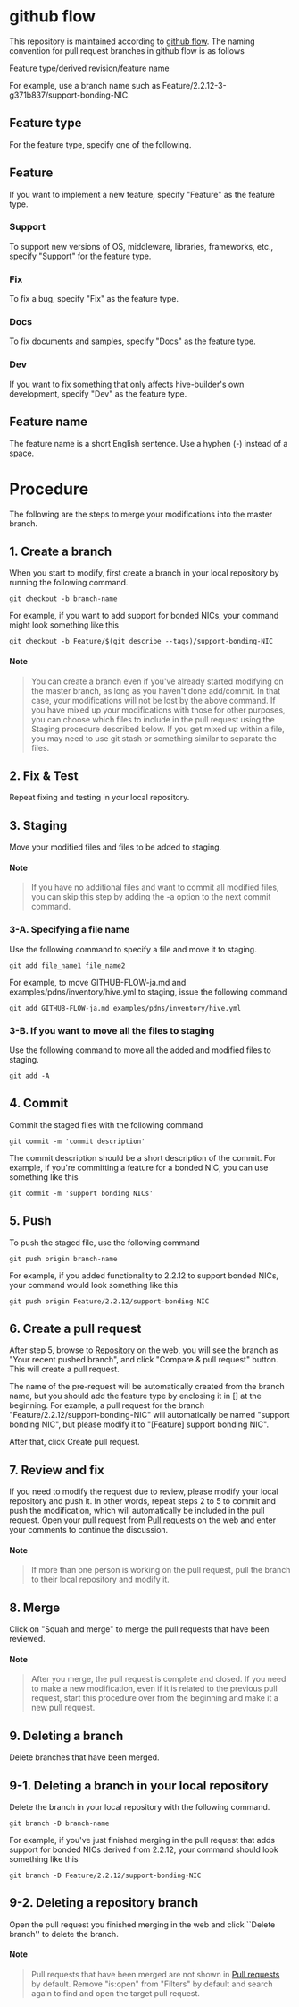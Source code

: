 # github flow
This repository is maintained according to [github flow](https://scottchacon.com/2011/08/31/github-flow.html). The naming convention for pull request branches in github flow is as follows

Feature type/derived revision/feature name

For example, use a branch name such as Feature/2.2.12-3-g371b837/support-bonding-NIC.

## Feature type
For the feature type, specify one of the following.

## Feature
If you want to implement a new feature, specify "Feature" as the feature type.

### Support
To support new versions of OS, middleware, libraries, frameworks, etc., specify "Support" for the feature type.

### Fix
To fix a bug, specify "Fix" as the feature type.

### Docs
To fix documents and samples, specify "Docs" as the feature type.

### Dev
If you want to fix something that only affects hive-builder's own development, specify "Dev" as the feature type.

## Feature name
The feature name is a short English sentence. Use a hyphen (-) instead of a space.

# Procedure
The following are the steps to merge your modifications into the master branch.

## 1. Create a branch
When you start to modify, first create a branch in your local repository by running the following command.

```shell
git checkout -b branch-name
```
For example, if you want to add support for bonded NICs, your command might look something like this
```shell
git checkout -b Feature/$(git describe --tags)/support-bonding-NIC
```

#### Note
> You can create a branch even if you've already started modifying on the master branch, as long as you haven't done add/commit.
> In that case, your modifications will not be lost by the above command. If you have mixed up your modifications with those for other purposes, you can choose which files to include in the pull request using the Staging procedure described below. If you get mixed up within a file, you may need to use git stash or something similar to separate the files.

## 2. Fix & Test
Repeat fixing and testing in your local repository.

## 3. Staging
Move your modified files and files to be added to staging.

#### Note
> If you have no additional files and want to commit all modified files, you can skip this step by adding the -a option to the next commit command.

### 3-A. Specifying a file name
Use the following command to specify a file and move it to staging.
```shell
git add file_name1 file_name2
```
For example, to move GITHUB-FLOW-ja.md and examples/pdns/inventory/hive.yml to staging, issue the following command
```shell
git add GITHUB-FLOW-ja.md examples/pdns/inventory/hive.yml
```

### 3-B. If you want to move all the files to staging
Use the following command to move all the added and modified files to staging.
```shell
git add -A
```

## 4. Commit
Commit the staged files with the following command
```shell
git commit -m 'commit description'
```
The commit description should be a short description of the commit. For example, if you're committing a feature for a bonded NIC, you can use something like this
```shell
git commit -m 'support bonding NICs'
```

## 5. Push
To push the staged file, use the following command
```shell
git push origin branch-name
```
For example, if you added functionality to 2.2.12 to support bonded NICs, your command would look something like this
```
git push origin Feature/2.2.12/support-bonding-NIC
```

## 6. Create a pull request
After step 5, browse to [Repository](https://github.com/procube-open/hive-builder) on the web, you will see the branch as "Your recent pushed branch", and click "Compare & pull request" button.
This will create a pull request.

The name of the pre-request will be automatically created from the branch name, but you should add the feature type by enclosing it in [] at the beginning. For example, a pull request for the branch "Feature/2.2.12/support-bonding-NIC" will automatically be named "support bonding NIC", but please modify it to "[Feature] support bonding NIC".

After that, click Create pull request.

## 7. Review and fix
If you need to modify the request due to review, please modify your local repository and push it. In other words, repeat steps 2 to 5 to commit and push the modification, which will automatically be included in the pull request. Open your pull request from [Pull requests](https://github.com/procube-open/hive-builder/pulls) on the web and enter your comments to continue the discussion.

#### Note
> If more than one person is working on the pull request, pull the branch to their local repository and modify it.

## 8. Merge
Click on "Squah and merge" to merge the pull requests that have been reviewed.
#### Note
> After you merge, the pull request is complete and closed. If you need to make a new modification, even if it is related to the previous pull request, start this procedure over from the beginning and make it a new pull request.

## 9. Deleting a branch
Delete branches that have been merged.

## 9-1. Deleting a branch in your local repository
Delete the branch in your local repository with the following command.
```shell
git branch -D branch-name
```
For example, if you've just finished merging in the pull request that adds support for bonded NICs derived from 2.2.12, your command should look something like this
```shell
git branch -D Feature/2.2.12/support-bonding-NIC
```

## 9-2. Deleting a repository branch
Open the pull request you finished merging in the web and click ``Delete branch'' to delete the branch.
#### Note
> Pull requests that have been merged are not shown in [Pull requests](https://github.com/procube-open/hive-builder/pulls) by default. Remove "is:open" from "Filters" by default and search again to find and open the target pull request.
